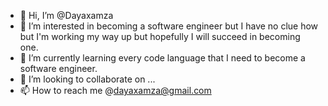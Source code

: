 - 👋 Hi, I’m @Dayaxamza
- 👀 I’m interested in becoming a software engineer but I have no clue how but I'm working my way up but hopefully I will succeed in becoming one.
- 🌱 I’m currently learning every code language that I need to become a software engineer.
- 💞️ I’m looking to collaborate on ...
- 📫 How to reach me @dayaxamza@gmail.com

<!---
Dayaxamza/Dayaxamza is a ✨ special ✨ repository because its `README.md` (this file) appears on your GitHub profile.
You can click the Preview link to take a look at your changes.
--->
